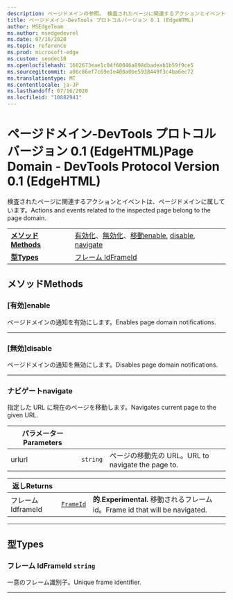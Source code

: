 ```yaml
---
description: ページドメインの参照。 検査されたページに関連するアクションとイベントは、ページドメインに属しています。
title: ページドメイン-DevTools プロトコルバージョン 0.1 (EdgeHTML)
author: MSEdgeTeam
ms.author: msedgedevrel
ms.date: 07/16/2020
ms.topic: reference
ms.prod: microsoft-edge
ms.custom: seodec18
ms.openlocfilehash: 1602673eae1c04f60046a898dbadeab1b59f9ce5
ms.sourcegitcommit: a06c86ef7c69e1e400a0be5938449f3c4ba6ec72
ms.translationtype: MT
ms.contentlocale: ja-JP
ms.lasthandoff: 07/16/2020
ms.locfileid: "10882941"
---
```

# <span data-ttu-id="290d2-104">ページドメイン-DevTools プロトコルバージョン 0.1 (EdgeHTML)</span><span class="sxs-lookup"><span data-stu-id="290d2-104">Page Domain - DevTools Protocol Version 0.1 (EdgeHTML)</span></span>  

<span data-ttu-id="290d2-105">検査されたページに関連するアクションとイベントは、ページドメインに属しています。</span><span class="sxs-lookup"><span data-stu-id="290d2-105">Actions and events related to the inspected page belong to the page domain.</span></span>

| | |
|-|-|
| [**<span data-ttu-id="290d2-106">メソッド</span><span class="sxs-lookup"><span data-stu-id="290d2-106">Methods</span></span>**](#methods) | <span data-ttu-id="290d2-107">[有効化](#enable)、[無効化](#disable)、[移動](#navigate)</span><span class="sxs-lookup"><span data-stu-id="290d2-107">[enable](#enable), [disable](#disable), [navigate](#navigate)</span></span> |
| [**<span data-ttu-id="290d2-108">型</span><span class="sxs-lookup"><span data-stu-id="290d2-108">Types</span></span>**](#types) | [<span data-ttu-id="290d2-109">フレーム Id</span><span class="sxs-lookup"><span data-stu-id="290d2-109">FrameId</span></span>](#frameid) |
## <span data-ttu-id="290d2-110">メソッド</span><span class="sxs-lookup"><span data-stu-id="290d2-110">Methods</span></span>

### <span data-ttu-id="290d2-111">[有効]</span><span class="sxs-lookup"><span data-stu-id="290d2-111">enable</span></span>
<span data-ttu-id="290d2-112">ページドメインの通知を有効にします。</span><span class="sxs-lookup"><span data-stu-id="290d2-112">Enables page domain notifications.</span></span>


---

### <span data-ttu-id="290d2-113">[無効]</span><span class="sxs-lookup"><span data-stu-id="290d2-113">disable</span></span>
<span data-ttu-id="290d2-114">ページドメインの通知を無効にします。</span><span class="sxs-lookup"><span data-stu-id="290d2-114">Disables page domain notifications.</span></span>


---

### <span data-ttu-id="290d2-115">ナビゲート</span><span class="sxs-lookup"><span data-stu-id="290d2-115">navigate</span></span>
<span data-ttu-id="290d2-116">指定した URL に現在のページを移動します。</span><span class="sxs-lookup"><span data-stu-id="290d2-116">Navigates current page to the given URL.</span></span>

<table>
    <thead>
        <tr>
            <th><span data-ttu-id="290d2-117">パラメーター</span><span class="sxs-lookup"><span data-stu-id="290d2-117">Parameters</span></span></th>
            <th></th>
            <th></th>
        </tr>
    </thead>
    <tbody>
        <tr>
            <td><span data-ttu-id="290d2-118">url</span><span class="sxs-lookup"><span data-stu-id="290d2-118">url</span></span></td>
            <td><code class="flyout">string</code></td>
            <td><span data-ttu-id="290d2-119">ページの移動先の URL。</span><span class="sxs-lookup"><span data-stu-id="290d2-119">URL to navigate the page to.</span></span></td>
        </tr>
    </tbody>
</table>
<table>
    <thead>
        <tr>
            <th><span data-ttu-id="290d2-120">返し</span><span class="sxs-lookup"><span data-stu-id="290d2-120">Returns</span></span></th>
            <th></th>
            <th></th>
        </tr>
    </thead>
    <tbody>
        <tr>
            <td><span data-ttu-id="290d2-121">フレーム Id</span><span class="sxs-lookup"><span data-stu-id="290d2-121">frameId</span></span></td>
            <td><a href="#frameid"><code class="flyout">FrameId</code></a></td>
            <td><span><b><span data-ttu-id="290d2-122">的.</span><span class="sxs-lookup"><span data-stu-id="290d2-122">Experimental.</span></span> </b></span><span data-ttu-id="290d2-123">移動されるフレーム id。</span><span class="sxs-lookup"><span data-stu-id="290d2-123">Frame id that will be navigated.</span></span></td>
        </tr>
    </tbody>
</table>

---

## <span data-ttu-id="290d2-124">型</span><span class="sxs-lookup"><span data-stu-id="290d2-124">Types</span></span>

### <a name="frameid"></a> <span data-ttu-id="290d2-125">フレーム Id</span><span class="sxs-lookup"><span data-stu-id="290d2-125">FrameId</span></span> `string`

<span data-ttu-id="290d2-126">一意のフレーム識別子。</span><span class="sxs-lookup"><span data-stu-id="290d2-126">Unique frame identifier.</span></span>


---
